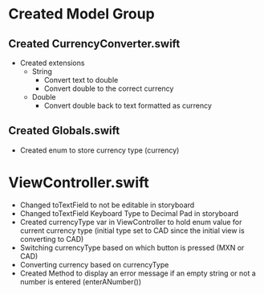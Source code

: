 # Created Model Group
## Created CurrencyConverter.swift
  * Created extensions
    * String
      * Convert text to double
      * Convert double to the correct currency
    * Double
      * Convert double back to text formatted as currency
               
## Created Globals.swift
* Created enum to store currency type (currency)

# ViewController.swift
* Changed toTextField to not be editable in storyboard
* Changed toTextField Keyboard Type to Decimal Pad in storyboard
* Created currencyType var in ViewController to hold enum value for current currency type (initial type set to CAD since the initial view is converting to CAD)
* Switching currencyType based on which button is pressed (MXN or CAD)
* Converting currency based on currencyType
* Created Method to display an error message if an empty string or not a number is entered (enterANumber())
